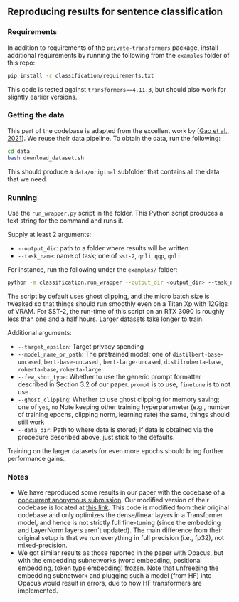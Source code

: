 ## Reproducing results for sentence classification

### Requirements

In addition to requirements of the `private-transformers` package, install additional requirements by running the
following from the `examples` folder of this repo:

```bash
pip install -r classification/requirements.txt
```

This code is tested against `transformers==4.11.3`, but should also work for slightly earlier versions.

### Getting the data

This part of the codebase is adapted from the excellent work
by [[Gao et al., 2021](https://arxiv.org/pdf/2012.15723.pdf)]. We reuse their data pipeline. To obtain the data, run the
following:

```bash
cd data
bash download_dataset.sh
```

This should produce a `data/original` subfolder that contains all the data that we need.

### Running

Use the `run_wrapper.py` script in the folder. This Python script produces a text string for the command and runs it.

Supply at least 2 arguments:

- `--output_dir`: path to a folder where results will be written
- `--task_name`: name of task; one of `sst-2`, `qnli`, `qqp`, `qnli`

For instance, run the following under the `examples/` folder:

```bash
python -m classification.run_wrapper --output_dir <output_dir> --task_name <task_name>
```

The script by default uses ghost clipping, and the micro batch size is tweaked so that things should run smoothly even
on a Titan Xp with 12Gigs of VRAM. For SST-2, the run-time of this script on an RTX 3090 is roughly less than one and a
half hours. Larger datasets take longer to train.

Additional arguments:

- `--target_epsilon`: Target privacy spending
- `--model_name_or_path`: The pretrained model; one of `distilbert-base-uncased`, `bert-base-uncased`
  , `bert-large-uncased`, `distilroberta-base`, `roberta-base`, `roberta-large`
- `--few_shot_type`: Whether to use the generic prompt formatter described in Section 3.2 of our paper. `prompt` is to
  use, `finetune` is to not use.
- `--ghost_clipping`: Whether to use ghost clipping for memory saving; one of `yes`, `no`
  Note keeping other training hyperparameter (e.g., number of training epochs, clipping norm, learning rate) the same,
  things should still work
- `--data_dir`: Path to where data is stored; if data is obtained via the procedure described above, just stick to the
  defaults.

Training on the larger datasets for even more epochs should bring further performance gains.

### Notes

- We have reproduced some results in our paper with the codebase of
  a [concurrent anonymous submission](https://openreview.net/pdf?id=Q42f0dfjECO). Our modified version of their codebase
  is located at [this link](https://github.com/lxuechen/Differentially-Private-Fine-tuning-of-Language-Models). This
  code is modified from their original codebase and only optimizes the dense/linear layers in a Transformer model, and
  hence is not strictly full fine-tuning (since the embedding and LayerNorm layers aren't updated). The main difference
  from their original setup is that we run everything in full precision (i.e., fp32), not mixed-precision.
- We got similar results as those reported in the paper with Opacus, but with the embedding subnetworks (word embedding,
  positional embedding, token type embedding) frozen. Note that unfreezing the embedding subnetwork and plugging such a
  model (from HF) into Opacus would result in errors, due to how HF transformers are implemented.
  